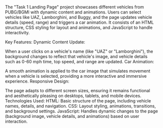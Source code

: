 The "Task 1 Landing Page" project showcases different vehicles from PUBG/BGMI with dynamic content and animations. Users can select vehicles like UAZ, Lamborghini, and Buggy, and the page updates vehicle details (speed, range) and triggers a car animation. It consists of an HTML structure, CSS styling for layout and animations, and JavaScript to handle interactivity.

Key Features:
Dynamic Content Update:

When a user clicks on a vehicle's name (like "UAZ" or "Lamborghini"), the background changes to reflect that vehicle's image, and vehicle details such as 0-60 mph time, top speed, and range are updated.
Car Animation:

A smooth animation is applied to the car image that simulates movement when a vehicle is selected, providing a more interactive and immersive experience.
Responsive Design:

The page adapts to different screen sizes, ensuring it remains functional and aesthetically pleasing on desktops, tablets, and mobile devices.
Technologies Used:
HTML: Basic structure of the page, including vehicle names, details, and navigation.
CSS: Layout styling, animations, transitions, and background settings.
JavaScript: Handles dynamic changes to the page (background image, vehicle details, and animations) based on user interaction.
